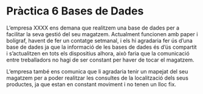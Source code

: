 # Pràctica 6 Bases de Dades

L’empresa XXXX ens demana que realitzem una base de dades per a facilitar la seva gestió del seu magatzem. 
Actualment funcionen amb paper i bolígraf, havent de fer un contatge setmanal, i els hi agradaria fer ús d’una base de dades 
ja que la informació de les bases de dades és d’ús compartit i s’actualitzen en tots els dispositius alhora, això faria que la
comunicació entre treballadors no hagi de ser constant per haver de tocar el magatzem.

L’empresa també ens comunica que li agradaria tenir un mapejat del seu magatzem per a poder realitzar les consultes de la localització
dels seus productes, ja que estan en constant moviment i no tenen un lloc fix.


